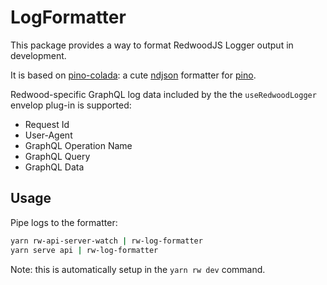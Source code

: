 # LogFormatter

This package provides a way to format RedwoodJS Logger output in development.

It is based on [pino-colada](https://github.com/lrlna/pino-colada/blob/master/README.md): a cute [ndjson](http://ndjson.org) formatter for [pino](https://github.com/pinojs/pino).

Redwood-specific GraphQL log data included by the the `useRedwoodLogger` envelop plug-in is supported:

* Request Id
* User-Agent
* GraphQL Operation Name
* GraphQL Query
* GraphQL Data

## Usage

Pipe logs to the formatter:

```bash
yarn rw-api-server-watch | rw-log-formatter
yarn serve api | rw-log-formatter
```

Note: this is automatically setup in the `yarn rw dev` command.

